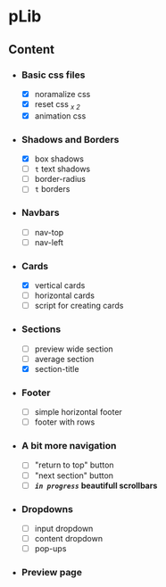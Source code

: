 # pLib
## Content
- ### Basic css files
     - [x] noramalize css
     - [x] reset css <sub> *x 2* </sub>
     - [x] animation css
- ### Shadows and Borders 
     - [x] box shadows
     - [ ] `t` text shadows
     - [ ] border-radius 
     - [ ] `t` borders
- ### Navbars
     - [ ] nav-top
     - [ ] nav-left
- ### Cards
     - [x] vertical cards
     - [ ] horizontal cards
     - [ ] script for creating cards
- ### Sections
     - [ ] preview wide section
     - [ ] average section
     - [x] section-title
- ### Footer
     - [ ] simple horizontal footer
     - [ ] footer with rows
- ### A bit more navigation
     - [ ] "return to top" button
     - [ ] "next section" button
     - [ ] __*`in progress`*__ __beautifull scrollbars__
- ### Dropdowns
     - [ ] input dropdown
     - [ ] content dropdown
     - [ ] pop-ups
- ### Preview page
